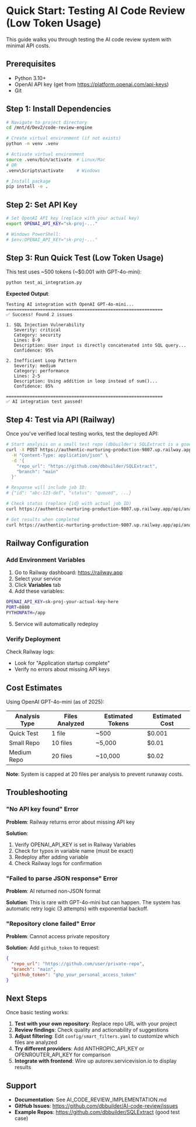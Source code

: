 # Quick Start: Testing AI Code Review (Low Token Usage)

This guide walks you through testing the AI code review system with minimal API costs.

## Prerequisites

- Python 3.10+
- OpenAI API key (get from https://platform.openai.com/api-keys)
- Git

## Step 1: Install Dependencies

```bash
# Navigate to project directory
cd /mnt/d/Dev2/code-review-engine

# Create virtual environment (if not exists)
python -m venv .venv

# Activate virtual environment
source .venv/bin/activate  # Linux/Mac
# OR
.venv\Scripts\activate     # Windows

# Install package
pip install -e .
```

## Step 2: Set API Key

```bash
# Set OpenAI API key (replace with your actual key)
export OPENAI_API_KEY="sk-proj-..."

# Windows PowerShell:
# $env:OPENAI_API_KEY="sk-proj-..."
```

## Step 3: Run Quick Test (Low Token Usage)

This test uses ~500 tokens (~$0.001 with GPT-4o-mini):

```bash
python test_ai_integration.py
```

**Expected Output**:
```
Testing AI integration with OpenAI GPT-4o-mini...
============================================================
✅ Success! Found 2 issues

1. SQL Injection Vulnerability
   Severity: critical
   Category: security
   Lines: 8-9
   Description: User input is directly concatenated into SQL query...
   Confidence: 95%

2. Inefficient Loop Pattern
   Severity: medium
   Category: performance
   Lines: 2-5
   Description: Using addition in loop instead of sum()...
   Confidence: 85%

============================================================
✅ AI integration test passed!
```

## Step 4: Test via API (Railway)

Once you've verified local testing works, test the deployed API:

```bash
# Start analysis on a small test repo (dbbuilder's SQLExtract is a good example)
curl -X POST https://authentic-nurturing-production-9807.up.railway.app/api/analysis/start \
  -H "Content-Type: application/json" \
  -d '{
    "repo_url": "https://github.com/dbbuilder/SQLExtract",
    "branch": "main"
  }'

# Response will include job ID:
# {"id": "abc-123-def", "status": "queued", ...}

# Check status (replace {id} with actual job ID)
curl https://authentic-nurturing-production-9807.up.railway.app/api/analysis/status/abc-123-def

# Get results when completed
curl https://authentic-nurturing-production-9807.up.railway.app/api/analysis/result/abc-123-def
```

## Railway Configuration

### Add Environment Variables

1. Go to Railway dashboard: https://railway.app
2. Select your service
3. Click **Variables** tab
4. Add these variables:

```bash
OPENAI_API_KEY=sk-proj-your-actual-key-here
PORT=8080
PYTHONPATH=/app
```

5. Service will automatically redeploy

### Verify Deployment

Check Railway logs:
- Look for "Application startup complete"
- Verify no errors about missing API keys

## Cost Estimates

Using OpenAI GPT-4o-mini (as of 2025):

| Analysis Type | Files Analyzed | Estimated Tokens | Estimated Cost |
|---------------|----------------|------------------|----------------|
| Quick Test | 1 file | ~500 | $0.001 |
| Small Repo | 10 files | ~5,000 | $0.01 |
| Medium Repo | 20 files | ~10,000 | $0.02 |

**Note**: System is capped at 20 files per analysis to prevent runaway costs.

## Troubleshooting

### "No API key found" Error

**Problem**: Railway returns error about missing API key

**Solution**:
1. Verify OPENAI_API_KEY is set in Railway Variables
2. Check for typos in variable name (must be exact)
3. Redeploy after adding variable
4. Check Railway logs for confirmation

### "Failed to parse JSON response" Error

**Problem**: AI returned non-JSON format

**Solution**: This is rare with GPT-4o-mini but can happen. The system has automatic retry logic (3 attempts) with exponential backoff.

### "Repository clone failed" Error

**Problem**: Cannot access private repository

**Solution**: Add `github_token` to request:
```json
{
  "repo_url": "https://github.com/user/private-repo",
  "branch": "main",
  "github_token": "ghp_your_personal_access_token"
}
```

## Next Steps

Once basic testing works:

1. **Test with your own repository**: Replace repo URL with your project
2. **Review findings**: Check quality and actionability of suggestions
3. **Adjust filtering**: Edit `config/smart_filters.yaml` to customize which files are analyzed
4. **Try different providers**: Add ANTHROPIC_API_KEY or OPENROUTER_API_KEY for comparison
5. **Integrate with frontend**: Wire up autorev.servicevision.io to display results

## Support

- **Documentation**: See AI_CODE_REVIEW_IMPLEMENTATION.md
- **GitHub Issues**: https://github.com/dbbuilder/AI-code-review/issues
- **Example Repos**: https://github.com/dbbuilder/SQLExtract (good test case)
